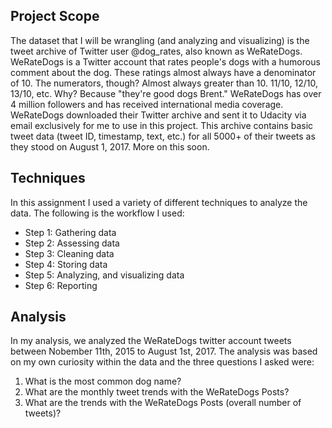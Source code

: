 ## Project Scope
The dataset that I will be wrangling (and analyzing and visualizing) is the tweet archive of Twitter user @dog_rates, also known as WeRateDogs. WeRateDogs is a Twitter account that rates people's dogs with a humorous comment about the dog. These ratings almost always have a denominator of 10. The numerators, though? Almost always greater than 10. 11/10, 12/10, 13/10, etc. Why? Because "they're good dogs Brent." WeRateDogs has over 4 million followers and has received international media coverage.
WeRateDogs downloaded their Twitter archive and sent it to Udacity via email exclusively for me to use in this project. This archive contains basic tweet data (tweet ID, timestamp, text, etc.) for all 5000+ of their tweets as they stood on August 1, 2017. More on this soon.

## Techniques
In this assignment I used a variety of different techniques to analyze the data. The following is the workflow I used:

- Step 1: Gathering data
- Step 2: Assessing data
- Step 3: Cleaning data
- Step 4: Storing data
- Step 5: Analyzing, and visualizing data
- Step 6: Reporting

## Analysis
In my analysis, we analyzed the WeRateDogs twitter account tweets between Nobember 11th, 2015 to August 1st, 2017. The analysis was based on my own curiosity within the data and the three questions I asked were:
1. What is the most common dog name?
2. What are the monthly tweet trends with the WeRateDogs Posts?
3. What are the trends with the WeRateDogs Posts (overall number of tweets)?
